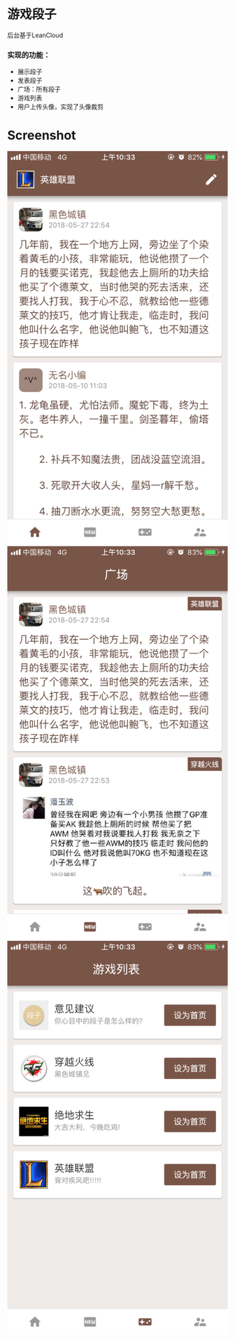 # 游戏段子

后台基于LeanCloud

### 实现的功能：
* 展示段子
* 发表段子
* 广场：所有段子
* 游戏列表
* 用户上传头像，实现了头像裁剪

# Screenshot
![](./screenshot/1.PNG) ![](./screenshot/2.PNG) ![](./screenshot/3.PNG)
